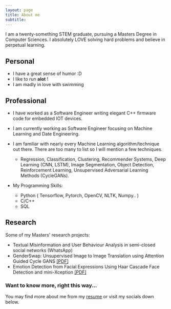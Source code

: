 ```yaml
---
layout: page
title: About me
subtitle:
---
```


I am a twenty-something STEM graduate, pursuing a Masters Degree in Computer Sciences. I absolutely LOVE solving hard problems and believe in perpetual learning.


## Personal
- I have a great sense of humor :D
- I like to run **alot** !
- I am madly in love with swimming


## Professional
- I have worked as a Software Engineer writing elegant C++ firmware code for embedded IOT devices.


- I am currently working as Software Engineer focusing on Machine Learning and Date Engineering.


- I am familiar with nearly every Machine Learning algorithm/technique out there. There are too many to list so I will mention a few techniques.
    - Regression, Classification, Clustering, Recommender Systems, Deep Learning (CNN, LSTM), Image Segmentation, Object Detection, Reinforcement Learning, Unsupervised Adversarial Learning Methods (CycleGANs).


- My Programming Skills:
    - Python ( Tensorflow, Pytorch, OpenCV, NLTK, Numpy.. )
    - C/C++
    - SQL


## Research
Some of my Masters' research projects:
- Textual Misinformation and User Behaviour Analysis in semi-closed social networks (WhatsApp)
- GenderSwap: Unsupervised Image to Image Translation using Attention Guided Cycle GANS
[[PDF]](https://elaaf.github.io/archives/GenderSwap_CycleGANs.pdf)
- Emotion Detection from Facial Expressions Using Haar Cascade Face Detection and mini-Xception
[[PDF]](https://elaaf.github.io/archives/FaceEmotion_mini-Xception.pdf)



### Want to know more, right this way...
You may find more about me from my [resume](./archives/elaaf_shuja_resume.pdf) or visit my socials down below.
